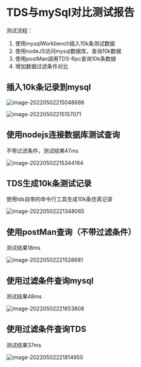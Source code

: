 # TDS与mySql对比测试报告

测试流程：
1. 使用mysqlWorkbench插入10k条测试数据
2. 使用nodeJS访问mysql数据库，查询10k数据
3. 使用postMan调用TDS-Rpc查询10k条数据
4. 增加数据过滤条件对比



## 插入10k条记录到mysql

![image-20220502215048686](/tds-vs-mysql/image-20220502215048686.png)

![image-20220502215157071](/tds-vs-mysql/image-20220502215157071.png)

## 使用nodejs连接数据库测试查询

不带过滤条件，测试结果47ms

![image-20220502215344164](/tds-vs-mysql/image-20220502215344164.png)

## TDS生成10k条测试记录

使用tds自带的命令行工具生成10k条仿真记录

![image-20220502221348065](/tds-vs-mysql/image-20220502221348065.png)

## 使用postMan查询（不带过滤条件）

测试结果18ms

![image-20220502221528681](/tds-vs-mysql/image-20220502221528681.png)

##  使用过滤条件查询mysql

测试结果48ms

![image-20220502221653808](/tds-vs-mysql/image-20220502221653808.png)

## 使用过滤条件查询TDS

测试结果37ms

![image-20220502221814950](/tds-vs-mysql/image-20220502221814950.png)
